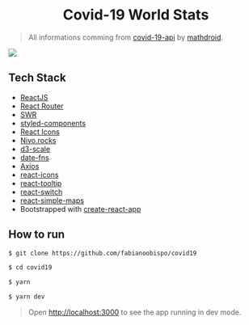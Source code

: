 <h1 align="center">
  Covid-19 World Stats
</h1>

> All informations comming from [covid-19-api](https://github.com/mathdroid/covid-19-api) by [mathdroid](https://github.com/mathdroid).

<img src=".github/gifCovid.gif" />

## Tech Stack
-  [ReactJS](https://github.com/facebook/react)
-  [React Router](https://github.com/ReactTraining/react-router)
-  [SWR](https://github.com/zeit/swr)
-  [styled-components](https://github.com/styled-components/styled-components)
-  [React Icons](https://github.com/react-icons/react-icons)
-  [Nivo.rocks](https://nivo.rocks/)
-  [d3-scale](https://github.com/d3/d3-scale)
-  [date-fns](https://github.com/date-fns/date-fns)
-  [Axios](https://github.com/axios/axios)
-  [react-icons](https://github.com/react-icons/react-icons)
-  [react-tooltip](https://github.com/wwayne/react-tooltip)
-  [react-switch](https://github.com/markusenglund/react-switch)
-  [react-simple-maps](https://github.com/zcreativelabs/react-simple-maps)
-  Bootstrapped with  [create-react-app](https://github.com/facebook/create-react-app)

## How to run

```bash
$ git clone https://github.com/fabianoobispo/covid19

$ cd covid19

$ yarn

$ yarn dev
```

> Open [http://localhost:3000](http://localhost:3000) to see the app running in dev mode.<br>
